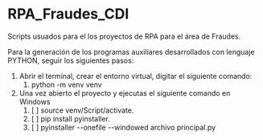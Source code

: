 # RPA_Fraudes_CDI

Scripts usuados para el los proyectos de RPA para el área de Fraudes.


Para la generación de los programas auxiliares desarrollados con lenguaje PYTHON, seguir los siguientes pasos:

1. Abrir el terminal, crear el entorno virtual, digitar el siguiente comando:
   1. python -m venv venv
2. Una vez abierto el proyecto y ejecutas el siguiente comando en Windows
   1. [ ] source venv/Script/activate.
   2. [ ] pip install pyinstaller.
   3. [ ] pyinstaller --onefile --windowed archivo principal.py
